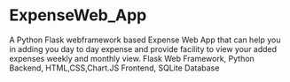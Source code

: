 # ExpenseWeb_App
A Python Flask webframework based Expense Web App that can help you in adding you day to day expense and provide facility to view your added expenses weekly and monthly view.
Flask Web Framework,
Python Backend,
HTML,CSS,Chart.JS Frontend,
SQLite Database
